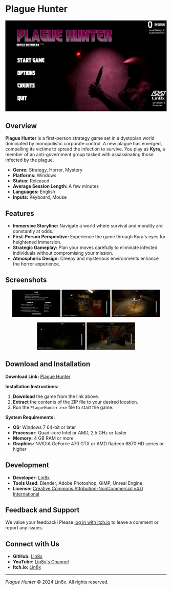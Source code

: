 # Plague Hunter

![Plague Hunter Banner](https://raw.githubusercontent.com/Lin8x/StealthGameJamNum2/master/images/plagueHunter1.png)

## Overview

**Plague Hunter** is a first-person strategy game set in a dystopian world dominated by monopolistic corporate control. A new plague has emerged, compelling its victims to spread the infection to survive. You play as **Kyra**, a member of an anti-government group tasked with assassinating those infected by the plague.

- **Genre:** Strategy, Horror, Mystery
- **Platforms:** Windows
- **Status:** Released
- **Average Session Length:** A few minutes
- **Languages:** English
- **Inputs:** Keyboard, Mouse

## Features

- **Immersive Storyline:** Navigate a world where survival and morality are constantly at odds.
- **First-Person Perspective:** Experience the game through Kyra's eyes for heightened immersion.
- **Strategic Gameplay:** Plan your moves carefully to eliminate infected individuals without compromising your mission.
- **Atmospheric Design:** Creepy and mysterious environments enhance the horror experience.

## Screenshots

<p align="center">
  <img src="https://raw.githubusercontent.com/Lin8x/StealthGameJamNum2/master/images/plagueHunter2.png" width="30%" alt="Screenshot 2">
  <img src="https://raw.githubusercontent.com/Lin8x/StealthGameJamNum2/master/images/plagueHunter3.png" width="30%" alt="Screenshot 3">
  <img src="https://raw.githubusercontent.com/Lin8x/StealthGameJamNum2/master/images/plagueHunter4.png" width="30%" alt="Screenshot 4">
</p>
<p align="center">
  <img src="https://raw.githubusercontent.com/Lin8x/StealthGameJamNum2/master/images/plagueHunter5.png" width="30%" alt="Screenshot 5">
  <img src="https://raw.githubusercontent.com/Lin8x/StealthGameJamNum2/master/images/plagueHunter6.png" width="30%" alt="Screenshot 6">
</p>

## Download and Installation

**Download Link:** [Plague Hunter](https://github.com/Lin8x/StealthGameJamNum2/releases/download/Releases/PlagueHunter.zip)

**Installation Instructions:**

1. **Download** the game from the link above.
2. **Extract** the contents of the ZIP file to your desired location.
3. Run the `PlagueHunter.exe` file to start the game.

**System Requirements:**

- **OS:** Windows 7 64-bit or later
- **Processor:** Quad-core Intel or AMD, 2.5 GHz or faster
- **Memory:** 4 GB RAM or more
- **Graphics:** NVIDIA GeForce 470 GTX or AMD Radeon 6870 HD series or higher

## Development

- **Developer:** [Lin8x](https://lin8x.itch.io/)
- **Tools Used:** Blender, Adobe Photoshop, GIMP, Unreal Engine
- **License:** [Creative Commons Attribution-NonCommercial v4.0 International](https://creativecommons.org/licenses/by-nc/4.0/)

## Feedback and Support

We value your feedback! Please [log in with itch.io](https://itch.io/login) to leave a comment or report any issues.

## Connect with Us

- **GitHub:** [Lin8x](https://github.com/Lin8x)
- **YouTube:** [Lin8x's Channel](https://www.youtube.com/channel/UCdoYOoWANevwMCS6knggMdA)
- **Itch.io:** [Lin8x](https://lin8x.itch.io/)

---

*Plague Hunter* © 2024 Lin8x. All rights reserved.
